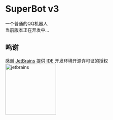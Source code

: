 # SuperBot v3
一个普通的QQ机器人
<br>
当前版本正在开发中...

## 鸣谢
感谢 [JetBrains](https://www.jetbrains.com/?from=SuperBot) 提供 IDE 开发环境开源许可证的授权<br>
[<img width="160" src="https://s1.ax1x.com/2020/09/11/wtU9YT.png" alt="jetbrains">](https://www.jetbrains.com/?from=SuperBot)